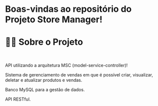 # Boas-vindas ao repositório do Projeto Store Manager!


  <h1><strong>👨‍💻 Sobre o Projeto </strong></h1><br />

  API utilizando a arquitetura MSC (model-service-controller)!

  Sistema de gerenciamento de vendas em que é possível criar, visualizar, deletar e atualizar produtos e vendas.

  Banco MySQL para a gestão de dados.
  
  API RESTful.

  <br />
